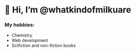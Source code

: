 # 👋 Hi, I’m @whatkindofmilkuare

### My hobbies:
- Chemistry
- Web development
- Scifiction and non-fiction books

